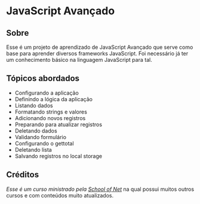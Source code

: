 # JavaScript Avançado

## Sobre
Esse é um projeto de aprendizado de JavaScript Avançado que serve como base para aprender diversos frameworks JavaScript. Foi necessário já ter um conhecimento básico na linguagem JavaScript para tal.

## Tópicos abordados
* Configurando a aplicação
* Definindo a lógica da aplicação
* Listando dados
* Formatando strings e valores
* Adicionando novos registros
* Preparando para atualizar registros
* Deletando dados
* Validando formulário
* Configurando o gettotal
* Deletando lista
* Salvando registros no local storage

## Créditos
_Esse é um curso ministrado pela [School of Net](https://www.schoolofnet.com)_ na qual possui muitos outros cursos e com conteúdos muito atualizados.
